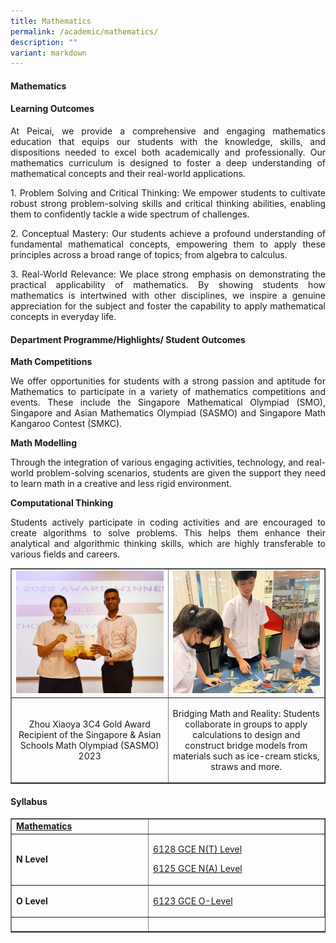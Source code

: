 ```yaml
---
title: Mathematics
permalink: /academic/mathematics/
description: ""
variant: markdown
---
```

<h4><strong>Mathematics</strong></h4>

<h4><strong>Learning Outcomes</strong></h4>
<p></p><p align="justify">At Peicai, we provide a comprehensive and engaging mathematics education that equips our students with the knowledge, skills, and dispositions needed to excel both academically and professionally.  Our mathematics curriculum is designed to foster a deep understanding of mathematical concepts and their real-world applications.</p>
<p></p><p align="justify">1. Problem Solving and Critical Thinking: We empower students to cultivate robust strong problem-solving skills and critical thinking abilities, enabling them to confidently tackle a wide spectrum of challenges. </p>
<p></p><p align="justify">2. Conceptual Mastery: Our students achieve a profound understanding of fundamental mathematical concepts, empowering them to apply these principles across a broad range of topics; from algebra to calculus. </p>
<p></p><p align="justify">3. Real-World Relevance: We place strong emphasis on demonstrating the practical applicability of mathematics. By showing students how mathematics is intertwined with other disciplines, we inspire a genuine appreciation for the subject and foster the capability to apply mathematical concepts in everyday life.</p>
<h4><strong>Department Programme/Highlights/ Student Outcomes</strong></h4>
<p><b>Math Competitions</b></p>
<p></p><p align="justify">We offer opportunities for students with a strong passion and aptitude for Mathematics to participate in a variety of mathematics competitions and events.  These include the Singapore Mathematical Olympiad (SMO), Singapore and Asian Mathematics Olympiad (SASMO) and Singapore Math Kangaroo Contest (SMKC).</p>
<p><b>Math Modelling</b></p>
<p></p><p align="justify">Through the integration of various engaging activities, technology, and real-world problem-solving scenarios, students are given the support they need to learn math in a creative and less rigid environment.</p>
<p><b>Computational Thinking</b></p>
<p></p><p align="justify">Students actively participate in coding activities and are encouraged to create algorithms to solve problems. This helps them enhance their analytical and algorithmic thinking skills, which are highly transferable to various fields and careers.</p>
<table style="border-collapse: collapse; width: 100%;" border="1">
<tbody>
<tr>
<td style="width: 33.3333%;"><img style="width: 100%;" src="/images/Math_1.jpg"></td>
<td style="width: 33.3333%;"><img style="width: 100%;" src="/images/Math_2.jpg"></td>
</tr>
<tr>
<td style="width: 33.3333%;"><p style="text-align: center;">Zhou Xiaoya 3C4
Gold Award Recipient of the Singapore &amp; Asian Schools Math Olympiad (SASMO) 2023
</p></td>
<td style="width: 33.3333%;"><p style="text-align: center;">Bridging Math and Reality: 
Students collaborate in groups to apply calculations to design and construct bridge models from materials such as ice-cream sticks, straws and more.
</p></td>
</tr>
<tr>
</tr>
</tbody>
</table>

<h4><strong>Syllabus</strong></h4>
<table style="border-collapse: collapse; width: 100%;" border="1">
<tbody>
<tr>
<td width="141"><strong><u>Mathematics</u></strong></td>
<td width="400"><a>
</a></td></tr>
<tr>
<td width="141"><strong>N Level</strong></td>
<td width="400">
<p><a href="https://www.seab.gov.sg/docs/default-source/national-examinations/syllabus/nlevel/2024syllabus/6128_y24_sy.pdf">6128 GCE N(T) Level</a></p>
<p><a href="https://www.seab.gov.sg/docs/default-source/national-examinations/syllabus/nlevel/2024syllabus/6125_y24_sy.pdf">6125 GCE N(A) Level </a></p>
</td>
</tr>
<tr>
<td width="141"><strong>O Level</strong></td>
<td width="400">
<p><a href="https://www.seab.gov.sg/docs/default-source/national-examinations/syllabus/olevel/2024syllabus/6123_y24_sy.pdf">6123 GCE O-Level</a></p>
</td>
</tr>
<tr>
<td width="270">&nbsp;</td>
</tr>
</tbody>
</table>